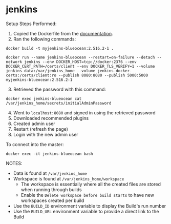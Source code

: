 # jenkins

Setup Steps Performed:
1. Copied the Dockerfile from the [documentation](https://www.jenkins.io/doc/book/installing/docker/).
2. Ran the following commands:
```
docker build -t myjenkins-blueocean:2.516.2-1 .
```
```
docker run --name jenkins-blueocean --restart=on-failure --detach --network jenkins --env DOCKER_HOST=tcp://docker:2376 --env DOCKER_CERT_PATH=/certs/client --env DOCKER_TLS_VERIFY=1 --volume jenkins-data:/var/jenkins_home --volume jenkins-docker-certs:/certs/client:ro --publish 8080:8080 --publish 5000:5000 myjenkins-blueocean:2.516.2-1 
```
3. Retrieved the password with this command:
```
docker exec jenkins-blueocean cat /var/jenkins_home/secrets/initialAdminPassword
```
4. Went to `localhost:8080` and signed in using the retrieved password
5. Downloaded recommended plugins
6. Created admin user
7. Restart (refresh the page)
8. Login with the new admin user

To connect into the master:
```
docker exec -it jenkins-blueocean bash
```

NOTES:
- Data is found at `/var/jenkins_home`
- Workspace is found at `/var/jenkins_home/workspace`
    - The workspace is essentially where all the created files are stored when running through builds
    - Enable the `Delete workspace before build starts` to have new workspaces created per build
- Use the `BUILD_ID` environment variable to display the Build's run number
- Use the `BUILD_URL` environment variable to provide a direct link to the Build